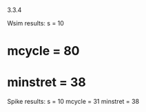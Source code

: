 3.3.4

Wsim results:
s = 10
# mcycle = 80
# minstret = 38


Spike results:
s = 10
mcycle = 31
minstret = 38



